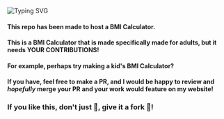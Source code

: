 ![Typing SVG](https://readme-typing-svg.herokuapp.com?font=Indie+Flower&color=47F763&size=30&lines=AvidCoder's+BMI+Calculator!)

#### This repo has been made to host a BMI Calculator. 

#### This is a BMI Calculator that is made specifically made for adults, but it needs YOUR CONTRIBUTIONS!

#### For example, perhaps try making a kid's BMI Calculator?

#### If you have, feel free to make a PR, and I would be happy to review and ***hopefully*** merge your PR and your work would feature on my website!

### If you like this, don't just 🌟, give it a fork 🍴!

